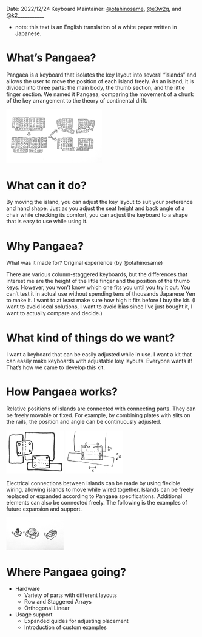 Date: 2022/12/24
Keyboard Maintainer: [@otahinosame](https://twitter.com/otahinosame), [@e3w2q](https://twitter.com/e3w2q), and [@k2___________](https://twitter.com/@k2___________)

* note: this text is an English translation of a white paper written in Japanese.

# What’s Pangaea?

Pangaea is a keyboard that isolates the key layout into several “islands” and allows the user to move the position of each island freely.   As an island, it is divided into three parts: the main body, the thumb section, and the little finger section.  We named it Pangaea, comparing the movement of a chunk of the key arrangement to the theory of continental drift.

<img src="images/WhitePaper_Abst1.jpeg" alt="alt text" style="width:50%">

# What can it do?

By moving the island, you can adjust the key layout to suit your preference and hand shape. Just as you adjust the seat height and back angle of a chair while checking its comfort, you can adjust the keyboard to a shape that is easy to use while using it.

# Why Pangaea?

What was it made for?
Original experience (by @otahinosame)

There are various column-staggered keyboards, but the differences that interest me are the height of the little finger and the position of the thumb keys. However, you won’t know which one fits you until you try it out. You can’t test it in actual use without spending tens of thousands Japanese Yen to make it. I want to at least make sure how high it fits before I buy the kit. (I want to avoid local solutions, I want to avoid bias since I’ve just bought it, I want to actually compare and decide.)

# What kind of things do we want?

I want a keyboard that can be easily adjusted while in use. I want a kit that can easily make keyboards with adjustable key layouts. Everyone wants it! That’s how we came to develop this kit.

# How Pangaea works?

Relative positions of islands are connected with connecting parts. They can be freely movable or fixed. For example, by combining plates with slits on the rails, the position and angle can be continuously adjusted. 

<img src="images/WhitePaper_Mech1.jpeg" alt="alt text" style="width:30%">    <img src="images/WhitePaper_Mech2.jpeg" alt="alt text" style="width:30%">

Electrical connections between islands can be made by using flexible wiring, allowing islands to move while wired together.  Islands can be freely replaced or expanded according to Pangaea specifications. Additional elements can also be connected freely.  The following is the examples of future expansion and support.

<img src="images/WhitePaper_Add1.jpeg" alt="alt text" style="width:30%">

# Where Pangaea going?

- Hardware
  - Variety of parts with different layouts
  - Row and Staggered Arrays
  - Orthogonal Linear
- Usage support
  - Expanded guides for adjusting placement
  - Introduction of custom examples
